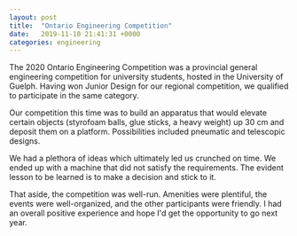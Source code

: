 ```yaml
---
layout: post
title:  "Ontario Engineering Competition"
date:   2019-11-10 21:41:31 +0000
categories: engineering
---
```


The 2020 Ontario Engineering Competition was a provincial general engineering competition for university students, hosted in the University of Guelph. Having won Junior Design for our regional competition, we qualified to participate in the same category.

Our competition this time was to build an apparatus that would elevate certain objects (styrofoam balls, glue sticks, a heavy weight) up 30 cm and deposit them on a platform. Possibilities included pneumatic and telescopic designs.

We had a plethora of ideas which ultimately led us crunched on time. We ended up with a machine that did not satisfy the requirements. The evident lesson to be learned is to make a decision and stick to it.

That aside, the competition was well-run. Amenities were plentiful, the events were well-organized, and the other participants were friendly. I had an overall positive experience and hope I'd get the opportunity to go next year.